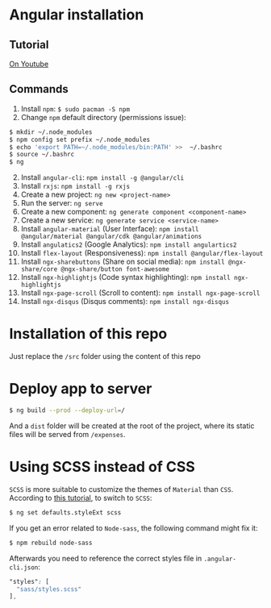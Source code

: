 # Angular installation

## Tutorial
[On Youtube](https://www.youtube.com/watch?v=DlkR2n4SMMk)

## Commands
1. Install `npm`: `$ sudo pacman -S npm`
2. Change `npm` default directory (permissions issue):

```sh
$ mkdir ~/.node_modules
$ npm config set prefix ~/.node_modules
$ echo 'export PATH=~/.node_modules/bin:PATH' >>  ~/.bashrc
$ source ~/.bashrc
$ ng
```

2. Install `angular-cli`: `npm install -g @angular/cli`
3. Install `rxjs`: `npm install -g rxjs`
4. Create a new project: `ng new <project-name>`
5. Run the server: `ng serve`
6. Create a new component: `ng generate component <component-name>`
7. Create a new service: `ng generate service <service-name>`
8. Install `angular-material` (User Interface): `npm install @angular/material @angular/cdk @angular/animations`
9. Install `angulatics2` (Google Analytics): `npm install angulartics2`
10. Install `flex-layout` (Responsiveness): `npm install @angular/flex-layout`
11. Install `ngx-sharebuttons` (Share on social media): `npm install @ngx-share/core @ngx-share/button font-awesome`
12. Install `ngx-highlightjs` (Code syntax highlighting): `npm install ngx-highlightjs`
13. Install `ngx-page-scroll` (Scroll to content): `npm install ngx-page-scroll`
14. Install `ngx-disqus` (Disqus comments): `npm install ngx-disqus`

# Installation of this repo

Just replace the `/src` folder using the content of this repo

# Deploy app to server

```sh
$ ng build --prod --deploy-url=/
```

And a `dist` folder will be created at the root of the project, where its static files will be served from `/expenses`.

# Using SCSS instead of CSS

`SCSS` is more suitable to customize the themes of `Material` than `CSS`. According to [this tutorial](https://scotch.io/tutorials/using-sass-with-the-angular-cli), to switch to `SCSS`:

```sh
$ ng set defaults.styleExt scss
```

If you get an error related to `Node-sass`, the following command might fix it:

```sh
$ npm rebuild node-sass
```

Afterwards you need to reference the correct styles file in `.angular-cli.json`:

```scss
"styles": [
  "sass/styles.scss"
],
```
